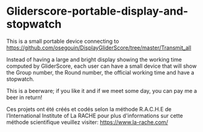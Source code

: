 # Gliderscore-portable-display-and-stopwatch
This is a small portable device connecting to https://github.com/osegouin/DisplayGliderScore/tree/master/Transmit_all

Instead of having a large and bright display showing the working time computed by GliderScore, each user can have a small device that will show the Group number, the Round number, the official working time and have a stopwatch.

This is a beerware; if you like it and if we meet some day, you can pay me a beer in return!

Ces projets ont été créés et codés selon la méthode R.A.C.H.E de l’International Institute of La RACHE pour plus d'informations sur cette méthode scientifique veuillez visiter: https://www.la-rache.com/
